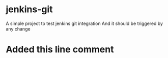 # jenkins-git

A simple project to test jenkins git integration
And it should be triggered by any change
 
# Added this line comment
